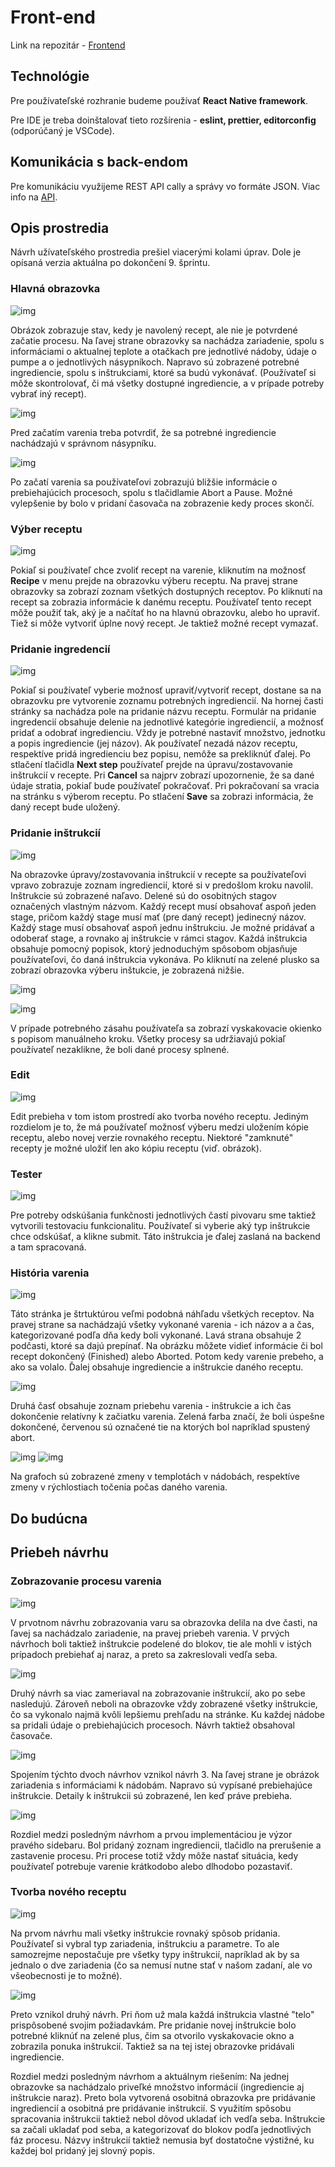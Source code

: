 ---
---

# Front-end

Link na repozitár - [Frontend](https://github.com/smart-brew/frontend)

## Technológie

Pre používateľské rozhranie budeme používať **React Native framework**.

Pre IDE je treba doinštalovať tieto rozšírenia - **eslint, prettier, editorconfig** (odporúčaný je VSCode).

## Komunikácia s back-endom

Pre komunikáciu využijeme REST API cally a správy vo formáte JSON. Viac info na [API](api-reference.md).

## Opis prostredia

Návrh užívateľského prostredia prešiel viacerými kolami úprav. Dole je opísaná verzia aktuálna po dokončení 9. šprintu.

### Hlavná obrazovka

![img](/img/screenshots-frontend/main_page.JPG)

Obrázok zobrazuje stav, kedy je navolený recept, ale nie je potvrdené začatie procesu. Na ľavej strane obrazovky sa nachádza zariadenie, spolu s informáciami o aktualnej teplote a otačkach pre jednotlivé nádoby, údaje o pumpe a o jednotlivých násypníkoch. Napravo sú zobrazené potrebné ingrediencie, spolu s inštrukciami, ktoré sa budú vykonávať. (Používateľ si môže skontrolovať, či má všetky dostupné ingrediencie, a v prípade potreby vybrať iný recept).

![img](/img/screenshots-frontend/ingredients_to_prepare.JPG)

Pred začatím varenia treba potvrdiť, že sa potrebné ingrediencie nachádzajú v správnom násypníku. 

![img](/img/screenshots-frontend/while_brewing.JPG)

Po začatí varenia sa používateľovi zobrazujú bližšie informácie o prebiehajúcich procesoch, spolu s tlačidlamie Abort a Pause. Možné vylepšenie by bolo v pridaní časovača na zobrazenie kedy proces skončí.

### Výber receptu

![img](/img/screenshots-frontend/recipe_list.JPG)

Pokiaľ si používateľ chce zvoliť recept na varenie, kliknutím na možnosť **Recipe** v menu prejde na obrazovku výberu receptu. Na pravej strane obrazovky sa zobrazí zoznam všetkých dostupných receptov. Po kliknutí na recept sa zobrazia informácie k danému receptu. Používateľ tento recept môže použiť tak, aký je a načítať ho na hlavnú obrazovku, alebo ho upraviť. Tiež si môže vytvoriť úplne nový recept. Je taktiež možné recept vymazať.

### Pridanie ingredencií

![img](/img/screenshots-frontend/recipe_making_ingredients.JPG)

Pokiaľ si používateľ vyberie možnosť upraviť/vytvoriť recept, dostane sa na obrazovku pre vytvorenie zoznamu potrebných ingrediencií. Na hornej časti stránky sa nachádza pole na pridanie názvu receptu. Formulár na pridanie ingredencií obsahuje delenie na jednotlivé kategórie ingrediencií, a možnosť pridať a odobrať ingredienciu. Vždy je potrebné nastaviť množstvo, jednotku a popis ingrediencie (jej názov). Ak používateľ nezadá názov receptu, respektíve pridá ingredienciu bez popisu, nemôže sa prekliknúť ďalej. Po stlačení tlačidla **Next step** používateľ prejde na úpravu/zostavovanie inštrukcií v recepte.  Pri **Cancel** sa najprv zobrazí upozornenie, že sa dané údaje stratia, pokiaľ bude používateľ pokračovať. Pri pokračovaní sa vracia na stránku s výberom receptu. Po stlačení **Save** sa zobrazi informácia, že daný recept bude uložený. 

### Pridanie inštrukcií

![img](/img/screenshots-frontend/recipe_making_instructions.JPG)

Na obrazovke úpravy/zostavovania inštrukcií v recepte sa používateľovi vpravo zobrazuje zoznam ingrediencií, ktoré si v predošlom kroku navolil.
Inštrukcie sú zobrazené naľavo. Delené sú do osobitných stagov označených vlastným názvom. Každý recept musí obsahovať aspoň jeden stage, pričom každý stage musí mať (pre daný recept) jedinecný názov. Každý stage musí obsahovať aspoň jednu inštrukciu. Je možné pridávať a odoberať stage, a rovnako aj inštrukcie v rámci stagov. Každá inštrukcia obsahuje pomocný popisok, ktorý jednoduchým spôsobom objasňuje používateľovi, čo daná inštrukcia vykonáva.  Po kliknutí na zelené plusko sa zobrazí obrazovka výberu inštukcie, je zobrazená nižšie.

![img](/img/screenshots-frontend/instructionPopup.JPG)

![img](/img/screenshots-frontend/confirm_manual_step.JPG)

V prípade potrebného zásahu používateľa sa zobrazí vyskakovacie okienko s popisom manuálneho kroku. Všetky procesy sa udržiavajú pokiaľ používateľ nezaklikne, že boli dané procesy splnené. 

### Edit

![img](/img/screenshots-frontend/edit_locked_recipe.JPG)

Edit prebieha v tom istom prostredí ako tvorba nového receptu. Jediným rozdielom je to, že má používateľ možnosť výberu medzi uložením kópie receptu, alebo novej verzie rovnakého receptu. Niektoré "zamknuté" recepty je možné uložiť len ako kópiu receptu (viď. obrázok).

### Tester

![img](/img/screenshots-frontend/tester.JPG)

Pre potreby odskúšania funkčnosti jednotlivých častí pivovaru sme taktiež vytvorili testovaciu funkcionalitu. Používateľ si vyberie aký typ inštrukcie chce odskúšať, a klikne submit. Táto inštrukcia je ďalej zaslaná na backend a tam spracovaná.

### História varenia

![img](/img/screenshots-frontend/history_recipe.JPG)

Táto stránka je štrtuktúrou veľmi podobná náhľadu všetkých receptov. Na pravej strane sa nachádzajú všetky vykonané varenia - ich názov a a čas, kategorizované podľa dňa kedy boli vykonané. Lavá strana obsahuje 2 podčasti, ktoré sa dajú prepínať. Na obrázku môžete vidieť informácie či bol recept dokončený (Finished) alebo Aborted. Potom kedy varenie prebeho, a ako sa volalo. Ďalej obsahuje ingrediencie a inštrukcie daného receptu. 

![img](/img/screenshots-frontend/history_stats1.JPG)

Druhá časť obsahuje zoznam priebehu varenia - inštrukcie a ich čas dokončenie relatívny k začiatku varenia. Zelená farba značí, že boli úspešne dokončené, červenou sú označené tie na ktorých bol napríklad spustený abort.

![img](/img/screenshots-frontend/history_temp.JPG)
![img](/img/screenshots-frontend/history_motor.JPG)

Na grafoch sú zobrazené zmeny v templotách v nádobách, respektíve zmeny v rýchlostiach točenia počas daného varenia. 

## Do budúcna

## Priebeh návrhu

### Zobrazovanie procesu varenia

![img](/img/screenshots-frontend/mainPage1.JPG)

V prvotnom návrhu zobrazovania varu sa obrazovka delila na dve časti, na ľavej sa nachádzalo zariadenie, na pravej priebeh varenia. V prvých návrhoch boli taktiež inštrukcie podelené do blokov, tie ale mohli v istých prípadoch prebiehať aj naraz, a preto sa zakreslovali vedľa seba.

![img](/img/screenshots-frontend/MainPage2.JPG)

Druhý návrh sa viac zameriaval na zobrazovanie inštrukcií, ako po sebe nasledujú. Zároveň neboli na obrazovke vždy zobrazené všetky inštrukcie, čo sa vykonalo najmä kvôli lepšiemu prehľadu na stránke. Ku každej nádobe sa pridali údaje o prebiehajúcich procesoch. Návrh taktiež obsahoval časovače. 


![img](/img/screenshots-frontend/MainPage3.JPG)

Spojením týchto dvoch návrhov vznikol návrh 3. Na ľavej strane je obrázok zariadenia s informáciami k nádobám. Napravo sú vypísané prebiehajúce inštrukcie. Detaily k inštrukcii sú zobrazené, len keď práve prebieha.

![img](/img/screenshots-frontend/startBrewingPage.JPG)

Rozdiel medzi posledným návrhom a prvou implementáciou je výzor pravého sidebaru. Bol pridaný zoznam ingrediencii, tlačidlo na prerušenie a zastavenie procesu. Pri procese totiž vždy môže nastať situácia, kedy používateľ potrebuje varenie krátkodobo alebo dlhodobo pozastaviť.


### Tvorba nového receptu

![img](/img/screenshots-frontend/newRecipe1.JPG)



Na prvom návrhu mali všetky inštrukcie rovnaký spôsob pridania. Používateľ si vybral typ zariadenia, inštrukciu a parametre. To ale samozrejme nepostačuje pre všetky typy inštrukcií, napríklad ak by sa jednalo o dve zariadenia (čo sa nemusí nutne stať v našom zadaní, ale vo všeobecnosti je to možné).

![img](/img/screenshots-frontend/newRecipe2.JPG)

Preto vznikol druhý návrh. Pri ňom už mala každá inštrukcia vlastné "telo" prispôsobené svojim požiadavkám. Pre pridanie novej inštrukcie bolo potrebné kliknúť na zelené plus, čim sa otvorilo vyskakovacie okno a zobrazila ponuka inštrukcií. Taktiež sa na tej istej obrazovke pridávali ingrediencie.

Rozdiel medzi posledným návrhom a aktuálnym riešením: Na jednej obrazovke sa nachádzalo priveľké množstvo informácií (ingrediencie aj inštrukcie naraz). Preto bola vytvorená osobitná obrazovka pre pridávanie ingrediencií a osobitná pre pridávanie inštrukcií.
S využitím spôsobu spracovania inštrukcii taktiež nebol dôvod ukladať ich vedľa seba. Inštrukcie sa začali ukladať pod seba, a kategorizovať do blokov podľa jednotlivých fáz procesu.
Názvy inštrukcií taktiež nemusia byť dostatočne výstižné, ku každej bol pridaný jej slovný popis.
